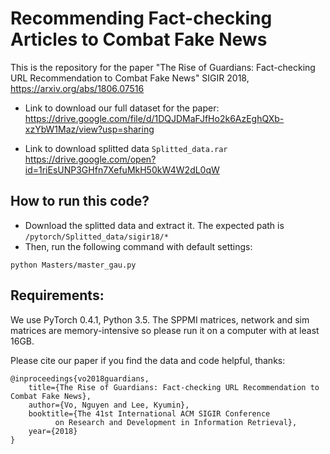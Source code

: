 # Recommending Fact-checking Articles to Combat Fake News
This is the repository for the paper "The Rise of Guardians: Fact-checking URL Recommendation to Combat Fake News" SIGIR 2018,
https://arxiv.org/abs/1806.07516 

- Link to download our full dataset for the paper: 
https://drive.google.com/file/d/1DQJDMaFJfHo2k6AzEghQXb-xzYbW1Maz/view?usp=sharing 

- Link to download splitted data `Splitted_data.rar`
https://drive.google.com/open?id=1riEsUNP3GHfn7XefuMkH50kW4W2dL0qW

## How to run this code?
- Download the splitted data and extract it. The expected path is `/pytorch/Splitted_data/sigir18/*`
- Then, run the following command with default settings:
```
python Masters/master_gau.py
```
## Requirements:
We use PyTorch 0.4.1, Python 3.5. The SPPMI matrices, network and sim matrices are memory-intensive so please run
it on a computer with at least 16GB.


Please cite our paper if you find the data and code helpful, thanks:

```
@inproceedings{vo2018guardians,
	title={The Rise of Guardians: Fact-checking URL Recommendation to Combat Fake News},
	author={Vo, Nguyen and Lee, Kyumin},
	booktitle={The 41st International ACM SIGIR Conference 
		  on Research and Development in Information Retrieval},
	year={2018}
}
```

